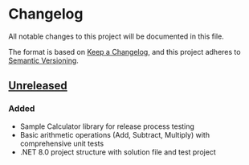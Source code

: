 # Changelog

All notable changes to this project will be documented in this file.

The format is based on [Keep a Changelog](https://keepachangelog.com/en/1.1.0/),
and this project adheres to [Semantic Versioning](https://semver.org/spec/v2.0.0.html).

## [Unreleased]

### Added

- Sample Calculator library for release process testing
- Basic arithmetic operations (Add, Subtract, Multiply) with comprehensive unit tests
- .NET 8.0 project structure with solution file and test project

[unreleased]: https://github.com/neolution-ch/Neolution.ReleaseProcessTest/compare/main...HEAD
